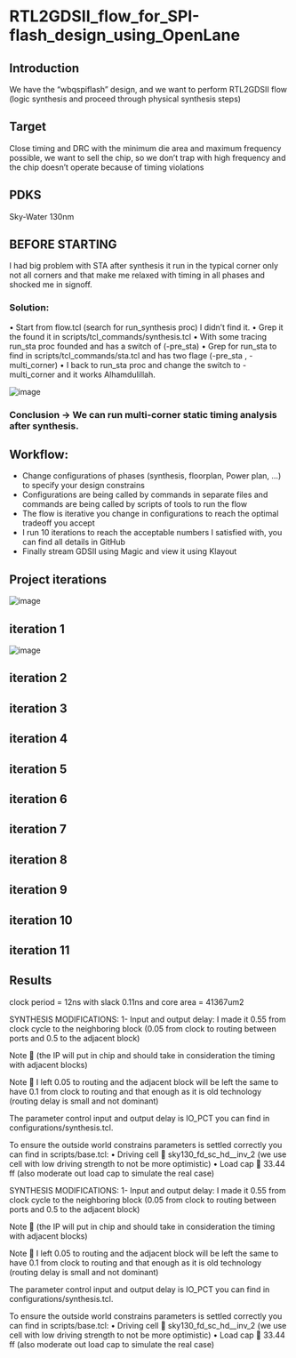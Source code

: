 # RTL2GDSII_flow_for_SPI-flash_design_using_OpenLane
## Introduction 
We have the “wbqspiflash” design, and we want to perform RTL2GDSII flow  (logic synthesis and proceed through physical synthesis steps)
## Target
Close timing and DRC with the minimum die area and maximum frequency possible, we want to sell the chip, so we don’t trap with high frequency and the chip doesn’t 
operate because of timing violations 
## PDKS
Sky-Water 130nm

## BEFORE STARTING
I had big problem with STA after synthesis it run in the 
typical corner only not all corners and that make me relaxed with timing in all 
phases and shocked me in signoff.
### Solution:
• Start from flow.tcl (search for run_synthesis proc) I didn’t find it.
• Grep it the found it in scripts/tcl_commands/synthesis.tcl
• With some tracing run_sta proc founded and has a switch of (-pre_sta)
• Grep for run_sta to find in scripts/tcl_commands/sta.tcl and has two flage 
(-pre_sta , -multi_corner)
• I back to run_sta proc and change the switch to -multi_corner and it works 
Alhamdulillah.


![image](https://github.com/islam-nasser0/RTL2GDSII_flow_for_SPI-flash_design_using_OpenLane/assets/111699435/99a30b06-39c9-41b1-be43-b67e9b36ca38)

### Conclusion → We can run multi-corner static timing analysis after synthesis.


## Workflow:
- Change configurations of phases (synthesis, floorplan, Power plan, …) to specify your design constrains
- Configurations are being called by commands in separate files and commands are being called by scripts of tools to run the flow    
- The flow is iterative you change in configurations to reach the optimal tradeoff you accept 
- I run 10 iterations to reach the acceptable numbers I satisfied with, you can find all details in GitHub 
- Finally stream GDSII using Magic and view it using Klayout
  
## Project iterations

![image](https://github.com/islam-nasser0/RTL2GDSII_flow_for_SPI-flash_design_using_OpenLane/assets/111699435/3137a31b-4d8a-478a-af6d-39c3cf4e4cb0)


## iteration 1

![image](https://github.com/islam-nasser0/RTL2GDSII_flow_for_SPI-flash_design_using_OpenLane/assets/111699435/01c1c574-007e-452d-ad96-a49a2ec86b22)

## iteration 2


## iteration 3
## iteration 4
## iteration 5
## iteration 6
## iteration 7
## iteration 8
## iteration 9
## iteration 10
## iteration 11


## Results
clock period = 12ns with slack 0.11ns and core area = 41367um2



SYNTHESIS MODIFICATIONS:
1- Input and output delay: I made it 0.55 from clock cycle to the neighboring block (0.05 from clock to routing between ports and 0.5 to the adjacent block)

Note  (the IP will put in chip and should take in consideration the timing with adjacent blocks) 

Note  I left 0.05 to routing and the adjacent block will be left the same to have 0.1 from clock to routing and that enough as it is old technology (routing delay is small and not dominant)

The parameter control input and output delay is IO_PCT you can find in configurations/synthesis.tcl. 

To ensure the outside world constrains parameters is settled correctly you can find in scripts/base.tcl:
•	Driving cell  sky130_fd_sc_hd__inv_2 (we use cell with low driving strength to not be more optimistic)
•	Load cap  33.44 ff (also moderate out load cap to simulate the real case)




SYNTHESIS MODIFICATIONS:
1- Input and output delay: I made it 0.55 from clock cycle to the neighboring block (0.05 from clock to routing between ports and 0.5 to the adjacent block)

Note  (the IP will put in chip and should take in consideration the timing with adjacent blocks) 

Note  I left 0.05 to routing and the adjacent block will be left the same to have 0.1 from clock to routing and that enough as it is old technology (routing delay is small and not dominant)

The parameter control input and output delay is IO_PCT you can find in configurations/synthesis.tcl. 

To ensure the outside world constrains parameters is settled correctly you can find in scripts/base.tcl:
•	Driving cell  sky130_fd_sc_hd__inv_2 (we use cell with low driving strength to not be more optimistic)
•	Load cap  33.44 ff (also moderate out load cap to simulate the real case)
